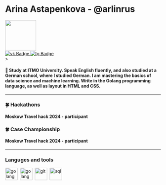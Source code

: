 <div id="header" align="left">
    <h1>Arina Astapenkova - @arlinrus </h1>
</div>

<div id="header" align="left">
  <img src="https://media.giphy.com/media/v1.Y2lkPTc5MGI3NjExeGZvOGcyNnkwZWd4cDVwd24zZzAydXEzYmc3d2pndDQ4aGlxdGEwZCZlcD12MV9pbnRlcm5hbF9naWZfYnlfaWQmY3Q9Zw/QDjpIL6oNCVZ4qzGs7/giphy.gif" width="100"/>
</div>

<div id="badges" align="legt">
  <a href="https://vk.com/iamarlinrus">
    <img src="https://img.shields.io/badge/Vkontakte-blue?style=for-the-badge&logo=vk&logoColor=white" alt="vk Badge"/>
  </a>
  <a href="https://web.telegram.org/k/#@iamarlinrus">
    <img src="https://img.shields.io/badge/Telegram-blueviolet?style=for-the-badge&logo=Telegramm&logoColor=white" alt="tg Badge"/>
  </a> 
</div>

<div id="badges" align="left">
    <img src="https://komarev.com/ghpvc/?username=arlinrus&style=flat-square&color=blue" alt=""/>>
</div>



<div id="header" align="left">
    <h4> 👾 Study at ITMO University. Speak English fluently, and also studied at a German school, where I studied German. I am mastering the basics of data science and machine learning. Write in the Golang programming language, as well as layout in HTML and CSS.</h4>
    



    
        
---
<div id="header" align="left">
    <h3>🍀 Hackathons </h3>
    <h4>Moskow Travel hack 2024 - participant</h4>
</div>

<div id="header" align="left">
    <h3>🍀 Case Championship </h3>
    <h4>Moskow Travel hack 2024 - participant</h4>
</div>


---
### Languges and tools
<img src="https://cdn.jsdelivr.net/gh/devicons/devicon@latest/icons/python/python-plain.svg" title="golang" width="40" height="40"/>&nbsp;
<img src="https://cdn.jsdelivr.net/gh/devicons/devicon@latest/icons/go/go-original.svg" title="golang" width="40" height="40"/>&nbsp;
<img src="https://cdn.jsdelivr.net/gh/devicons/devicon/icons/git/git-plain.svg" title="git" width="40" height="40"/>&nbsp;
<img src="https://cdn.jsdelivr.net/gh/devicons/devicon/icons/postgresql/postgresql-original.svg" title="sql" width="40" height="40"/>&nbsp;





